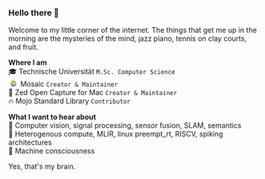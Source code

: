 ### Hello there 👋
Welcome to my little corner of the internet. The things that get me up in the morning are the mysteries of the mind, jazz piano, tennis on clay courts, and fruit. 

**Where I am**  
🎓 Technische Universität `M.Sc. Computer Science`  
<img src="images/mosaic-icon.svg" width="16" height="16">&nbsp;&nbsp;Mosaic `Creator & Maintainer`  
📸 Zed Open Capture for Mac `Creator & Maintainer`  
🔥 Mojo Standard Library `Contributor`

**What I want to hear about**  
🤖 Computer vision, signal processing, sensor fusion, SLAM, semantics  
🔭 Heterogenous compute, MLIR, linux preempt_rt, RISCV, spiking architectures  
🔮 Machine consciousness  

Yes, that's my brain.
